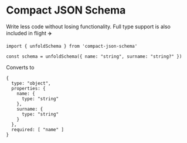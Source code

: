 # Compact JSON Schema

Write less code without losing functionality. Full type support is also included in flight ✈️

```
import { unfoldSchema } from 'compact-json-schema'

const schema = unfoldSchema({ name: "string", surname: "string?" })
```

Converts to 
```
{
  type: "object",
  properties: {
    name: {
      type: "string"
    },
    surname: {
      type: "string"
    }
  },
  required: [ "name" ]
}
```